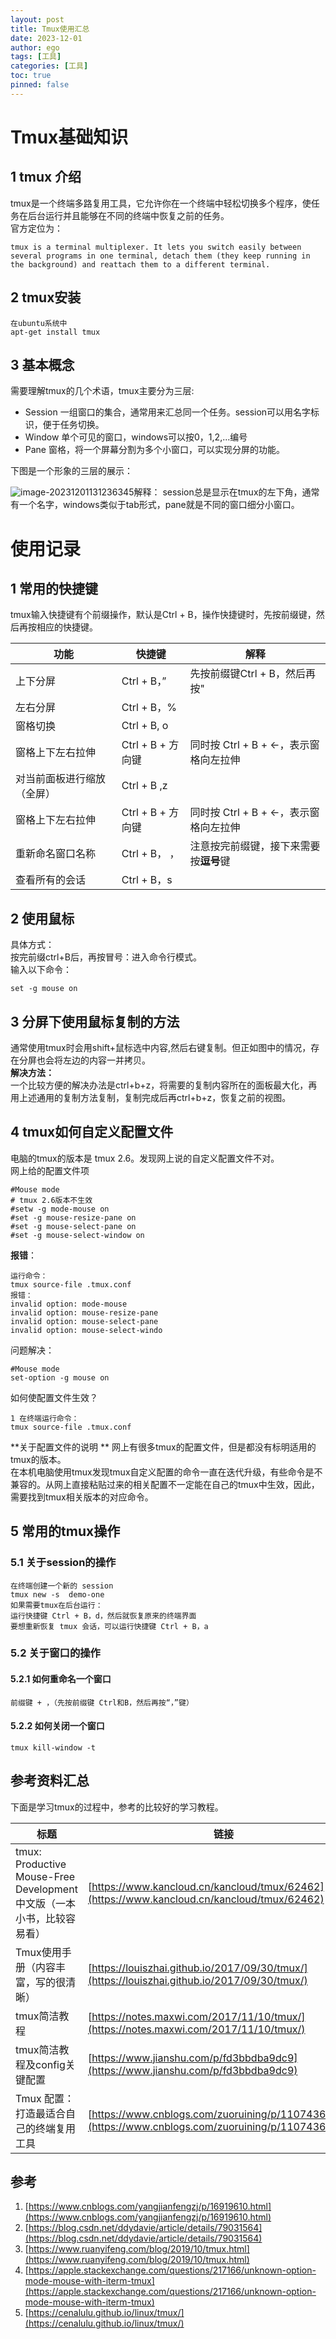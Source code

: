 ```yaml
---
layout: post
title: Tmux使用汇总
date: 2023-12-01
author: ego
tags: [工具]
categories: [工具]
toc: true
pinned: false
---
```


# Tmux基础知识
## 1 tmux 介绍
tmux是一个终端多路复用工具，它允许你在一个终端中轻松切换多个程序，使任务在后台运行并且能够在不同的终端中恢复之前的任务。  
官方定位为：  
```
tmux is a terminal multiplexer. It lets you switch easily between several programs in one terminal, detach them (they keep running in the background) and reattach them to a different terminal.
```
## 2 tmux安装
```
在ubuntu系统中
apt-get install tmux
```
## 3 基本概念
需要理解tmux的几个术语，tmux主要分为三层:    

- Session 一组窗口的集合，通常用来汇总同一个任务。session可以用名字标识，便于任务切换。
- Window 单个可见的窗口，windows可以按0，1,2,...编号
- Pane 窗格，将一个屏幕分割为多个小窗口，可以实现分屏的功能。

下图是一个形象的三层的展示：  

![image-20231201131236345](https://raw.githubusercontent.com/fgc346/image/main/img/image-20231201131236345.png)解释：
session总是显示在tmux的左下角，通常有一个名字，windows类似于tab形式，pane就是不同的窗口细分小窗口。  

# 使用记录
## 1 常用的快捷键
tmux输入快捷键有个前缀操作，默认是Ctrl + B，操作快捷键时，先按前缀键，然后再按相应的快捷键。  

| 功能 | 快捷键 | 解释 |
| --- | --- | --- |
| 上下分屏 | Ctrl + B，” | 先按前缀键Ctrl + B，然后再按" |
| 左右分屏 | Ctrl + B，% |  |
| 窗格切换 | Ctrl  + B, o |  |
| 窗格上下左右拉伸 | Ctrl + B + 方向键 | 同时按 Ctrl + B + ←，表示窗格向左拉伸 |
| 对当前面板进行缩放（全屏） | Ctrl + B ,z |  |
| 窗格上下左右拉伸 | Ctrl + B + 方向键 | 同时按 Ctrl + B + ←，表示窗格向左拉伸 |
| 重新命名窗口名称 | Ctrl + B， ， | 注意按完前缀键，接下来需要按**逗号**键 |
| 查看所有的会话 | Ctrl + B，s | |

## 2 使用鼠标
具体方式：  
按完前缀ctrl+B后，再按冒号：进入命令行模式。  
输入以下命令：

```
set -g mouse on
```
## 3 分屏下使用鼠标复制的方法
通常使用tmux时会用shift+鼠标选中内容,然后右键复制。但正如图中的情况，存在分屏也会将左边的内容一并拷贝。  
**解决方法：**  
一个比较方便的解决办法是ctrl+b+z，将需要的复制内容所在的面板最大化，再用上述通用的复制方法复制，复制完成后再ctrl+b+z，恢复之前的视图。  

## 4 tmux如何自定义配置文件
电脑的tmux的版本是 tmux 2.6。发现网上说的自定义配置文件不对。  
网上给的配置文件项  
```
#Mouse mode
# tmux 2.6版本不生效
#setw -g mode-mouse on
#set -g mouse-resize-pane on
#set -g mouse-select-pane on
#set -g mouse-select-window on

```
**报错**：  
```
运行命令：
tmux source-file .tmux.conf 
报错：
invalid option: mode-mouse
invalid option: mouse-resize-pane
invalid option: mouse-select-pane
invalid option: mouse-select-windo
```
问题解决：  
```
#Mouse mode
set-option -g mouse on
```
如何使配置文件生效？  
```
1 在终端运行命令：
tmux source-file .tmux.conf 
```
**关于配置文件的说明  **
网上有很多tmux的配置文件，但是都没有标明适用的tmux的版本。  
在本机电脑使用tmux发现tmux自定义配置的命令一直在迭代升级，有些命令是不兼容的。从网上直接粘贴过来的相关配置不一定能在自己的tmux中生效，因此，需要找到tmux相关版本的对应命令。  

## 5 常用的tmux操作
### 5.1 关于session的操作
```
在终端创建一个新的 session
tmux new -s  demo-one
如果需要tmux在后台运行：
运行快捷键 Ctrl + B，d，然后就恢复原来的终端界面
要想重新恢复 tmux 会话，可以运行快捷键 Ctrl + B，a

```
### 5.2 关于窗口的操作
#### 5.2.1 如何重命名一个窗口
```
前缀键 + ，（先按前缀键 Ctrl和B，然后再按“，”键）
```
#### 5.2.2 如何关闭一个窗口
```
tmux kill-window -t 
```

## 参考资料汇总

下面是学习tmux的过程中，参考的比较好的学习教程。  

| 标题                                                         | 链接                                                         |
| ------------------------------------------------------------ | ------------------------------------------------------------ |
| tmux: Productive Mouse-Free Development 中文版（一本小书，比较容易看） | [https://www.kancloud.cn/kancloud/tmux/62462](https://www.kancloud.cn/kancloud/tmux/62462) |
| Tmux使用手册（内容丰富，写的很清晰）                         | [https://louiszhai.github.io/2017/09/30/tmux/](https://louiszhai.github.io/2017/09/30/tmux/) |
| tmux简洁教程                                                 | [https://notes.maxwi.com/2017/11/10/tmux/](https://notes.maxwi.com/2017/11/10/tmux/) |
| tmux简洁教程及config关键配置                                 | [https://www.jianshu.com/p/fd3bbdba9dc9](https://www.jianshu.com/p/fd3bbdba9dc9) |
| Tmux 配置：打造最适合自己的终端复用工具                      | [https://www.cnblogs.com/zuoruining/p/11074367.html](https://www.cnblogs.com/zuoruining/p/11074367.html) |

## 参考

1. [https://www.cnblogs.com/yangjianfengzj/p/16919610.html](https://www.cnblogs.com/yangjianfengzj/p/16919610.html)  
2. [https://blog.csdn.net/ddydavie/article/details/79031564](https://blog.csdn.net/ddydavie/article/details/79031564)  
3. [https://www.ruanyifeng.com/blog/2019/10/tmux.html](https://www.ruanyifeng.com/blog/2019/10/tmux.html)  
4. [https://apple.stackexchange.com/questions/217166/unknown-option-mode-mouse-with-iterm-tmux](https://apple.stackexchange.com/questions/217166/unknown-option-mode-mouse-with-iterm-tmux)
5. [https://cenalulu.github.io/linux/tmux/](https://cenalulu.github.io/linux/tmux/)
